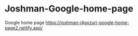 # Joshman-Google-home-page
Google home page
https://joshman-i4gxzuri-google-home-page2.netlify.app/
